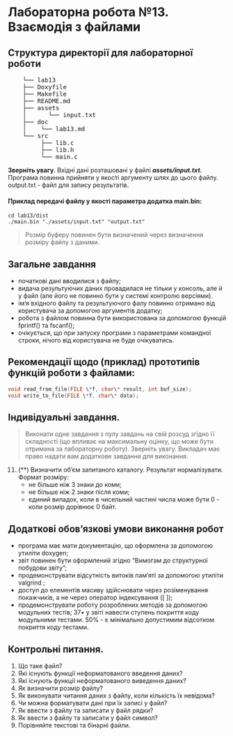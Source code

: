 # Лабораторна робота №13. Взаємодія з файлами

## Структура директорії для  лабораторної роботи
<pre>
    └── lab13
    ├── Doxyfile
    ├── Makefile
    ├── README.md
    ├── assets
    │      └── input.txt
    ├── doc
    │    └── lab13.md
    └── src
         ├── lib.c
         ├── lib.h
         └── main.c
</pre>

**Зверніть увагу.** Вхідні дані розташовані у файлі **_assets/input.txt._**
Програма повинна прийняти у якості аргументу шлях до цього файлу. output.txt - файл для запису результатів.

#### Приклад передачі файлу у якості параметра додатка main.bin:
```
cd lab13/dist
./main.bin "./assets/input.txt" "output.txt"
```

> Розмір буферу повинен  бути визначений через  визначення розміру файлу  з  даними.

## Загальне  завдання
- початкові дані вводилися з  файлу;
- видача результуючих  даних  провадилася не  тільки  у  консоль,  але  й  у файл  (але  його не повинно бути у системі контролю версіями).
- ім’я   вхідного   файлу   та   результуючого   фалу   повинно   отримано   від   користувача   за допомогою аргументів додатку;
- робота з  файлом повинна бути використована за  допомогою функцій  fprintf()  та  fscanf();
- очікується,    що   при   запуску   програми   з   параметрами   командної   строки,    нічого   від користувача не буде очікуватись.

## Рекомендації щодо (приклад)  прототипів функцій роботи з  файлами:
```c
void read_from_file(FILE \*f, char\* result, int buf_size);
void write_to_file(FILE \*f, char\* data);
```

## Індивідуальні  завдання.
> Виконати одне завдання з пулу завдань на свій розсуд згідно її складності (що впливає на максимальну оцінку, що може бути отримана за лабораторну роботу). Зверніть увагу. Викладач має право надати вам додаткове завдання для виконання.
11. (\*\*)  Визначити об’єм запитаного каталогу.  Результат нормалізувати.  Формат розміру:
    - не більше ніж 3 знаки  до коми;
    - не більше ніж 2 знаки  після  коми;
    - єдиний  випадок,  коли  в  чисельний  частині  числа  може  бути  0  -  коли  розмір  дорівнює 0  байт.

## Додаткові обов’язкові  умови виконання робот
- програма має мати документацію,  що оформлена за  допомогою утиліти  doxygen;
- звіт  повинен бути оформлений згідно “Вимогам до структурної побудови звіту”;
- продемонструвати відсутність витоків пам’яті  за  допомогою утиліти  valgrind ;
- доступ  до  елементів  масиву  здійснювати  через  розіменування  покажчиків,  а  не  через оператор  індексування ([ ]);
- продемонструвати роботу розроблених методів за  допомогою модульних тестів; 37•    у звіті навести ступень покриття коду модульними тестами.  50% - є мінімально допустимим відсотком покриття коду тестами.

## Контрольні питання.
1. Що  таке файл?
2. Які  існують функції неформатованого введення даних?
3. Які  існують функції неформатованого виведення даних?
4. Як визначити розмір файлу?
5. Як виконувати читання даних з файлу, коли кількість їх невідома?
6. Чи можна форматувати дані при їх записі у файл?
7. Як ввести  з файлу та записати у файл  рядки?
8. Як ввести  з файлу та записати у файл  символ?
9. Порівняйте текстові та  бінарні файли.